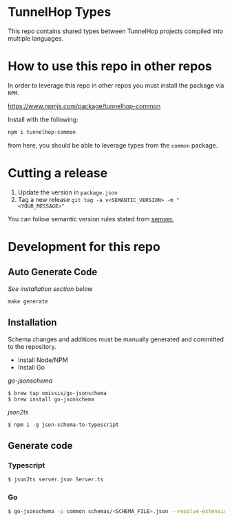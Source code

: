 # TunnelHop Types

This repo contains shared types between TunnelHop projects compiled into multiple languages. 

# How to use this repo in other repos
In order to leverage this repo in other repos you must install the package via `NPM`.

https://www.npmjs.com/package/tunnelhop-common

Install with the following:
```bash
npm i tunnelhop-common
```

from here, you should be able to leverage types from the `common` package.

# Cutting a release

1. Update the version in `package.json`
2. Tag a new release `git tag -a v<SEMANTIC_VERSION> -m "<YOUR_MESSAGE>"`

You can follow semantic version rules stated from [semver.](semver.org)



# Development for this repo

## Auto Generate Code
_See installation section below_

`make generate`

## Installation

Schema changes and additions must be manually generated and committed to the repository.

- Install Node/NPM
- Install Go

_go-jsonschema_
```
$ brew tap omissis/go-jsonschema
$ brew install go-jsonschema
```

_json2ts_
```
$ npm i -g json-schema-to-typescript
```

## Generate code
### Typescript
```bash
$ json2ts server.json Server.ts 
```

### Go
```bash
$ go-jsonschema -p common schemas/<SCHEMA_FILE>.json --resolve-extension json > common
```